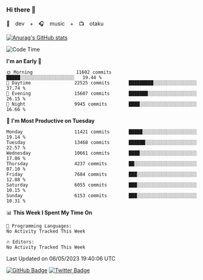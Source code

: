 ### Hi there 👋

🚀　dev　+　🎧　music　+　📺　otaku


[![Anurag's GitHub stats](https://github-readme-stats.vercel.app/api?username=koheitasaka&count_private=true&show_icons=true&theme=monokai)](https://github.com/koheitasaka/github-readme-stats)

<!--START_SECTION:waka-->
![Code Time](http://img.shields.io/badge/Code%20Time-1%2C161%20hrs%2023%20mins-blue)

**I'm an Early 🐤** 

```text
🌞 Morning                11602 commits       █████░░░░░░░░░░░░░░░░░░░░   19.44 % 
🌆 Daytime                22525 commits       █████████░░░░░░░░░░░░░░░░   37.74 % 
🌃 Evening                15607 commits       ███████░░░░░░░░░░░░░░░░░░   26.15 % 
🌙 Night                  9945 commits        ████░░░░░░░░░░░░░░░░░░░░░   16.66 % 
```
📅 **I'm Most Productive on Tuesday** 

```text
Monday                   11421 commits       █████░░░░░░░░░░░░░░░░░░░░   19.14 % 
Tuesday                  13468 commits       ██████░░░░░░░░░░░░░░░░░░░   22.57 % 
Wednesday                10661 commits       ████░░░░░░░░░░░░░░░░░░░░░   17.86 % 
Thursday                 4237 commits        ██░░░░░░░░░░░░░░░░░░░░░░░   07.10 % 
Friday                   7684 commits        ███░░░░░░░░░░░░░░░░░░░░░░   12.88 % 
Saturday                 6055 commits        ███░░░░░░░░░░░░░░░░░░░░░░   10.15 % 
Sunday                   6153 commits        ███░░░░░░░░░░░░░░░░░░░░░░   10.31 % 
```


📊 **This Week I Spent My Time On** 

```text
💬 Programming Languages: 
No Activity Tracked This Week

🔥 Editors: 
No Activity Tracked This Week
```


 Last Updated on 06/05/2023 19:40:06 UTC
<!--END_SECTION:waka-->

[![GitHub Badge](https://img.shields.io/badge/GitHub-100000?style=for-the-badge&logo=github&logoColor=white)](https://github.com/koheitasaka)
[![Twitter Badge](https://img.shields.io/badge/Twitter-1DA1F2?style=for-the-badge&logo=twitter&logoColor=white)](https://twitter.com/sleep_asleep_)
